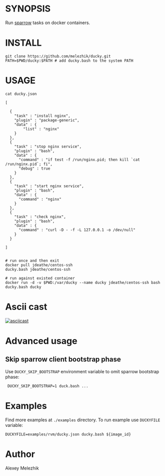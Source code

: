 # SYNOPSIS

Run [sparrow](https://github.com/melezhik/sparrow) tasks on docker containers.

# INSTALL

    git clone https://github.com/melezhik/ducky.git
    PATH=$PWD/ducky:$PATH # add ducky.bash to the system PATH

# USAGE


    cat ducky.json

    [
    
      {
        "task" : "install nginx",
        "plugin" : "package-generic",
        "data" : {
            "list" : "nginx"
        }
      },
      {
        "task" : "stop nginx service",
        "plugin" : "bash",
        "data" : {
          "command" : "if test -f /run/nginx.pid; then kill `cat /run/nginx.pid`; fi",
          "debug" : true
        }
      },
      {
        "task" : "start nginx service",
        "plugin" : "bash",
        "data" : {
          "command" : "nginx"
        }
      },
      {
        "task" : "check nginx",
        "plugin" : "bash",
        "data" : {
          "command" : "curl -D - -f -L 127.0.0.1 -o /dev/null"
        }
      }
    
    ]
            

    # run once and then exit
    docker pull jdeathe/centos-ssh
    ducky.bash jdeathe/centos-ssh

    # run against existed container
    docker run -d -v $PWD:/var/ducky --name ducky jdeathe/centos-ssh bash
    ducky.bash ducky

# Ascii cast

[![asciicast](https://asciinema.org/a/132694.png)](https://asciinema.org/a/132694)

# Advanced usage

## Skip sparrow client bootstrap phase

Use `DUCKY_SKIP_BOOTSTRAP` environment variable to omit sparrow bootstrap phase:

     DUCKY_SKIP_BOOTSTRAP=1 duck.bash ...


# Examples

Find more examples at `./examples` directory. To run example use `DUCKYFILE` variable:

    DUCKYFILE=examples/rvm/ducky.json ducky.bash ${image_id}


# Author 

Alexey Melezhik

    
